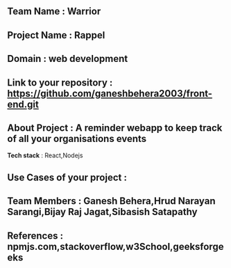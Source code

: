 ## Team Name : Warrior
## Project Name : Rappel


## Domain : web development



## Link to your repository : https://github.com/ganeshbehera2003/front-end.git

## About Project : A reminder webapp to keep track of all your organisations events








**Tech stack** : React,Nodejs

 

## Use Cases of your project : 


## Team Members : Ganesh Behera,Hrud Narayan Sarangi,Bijay Raj Jagat,Sibasish Satapathy


## References : npmjs.com,stackoverflow,w3School,geeksforgeeks
